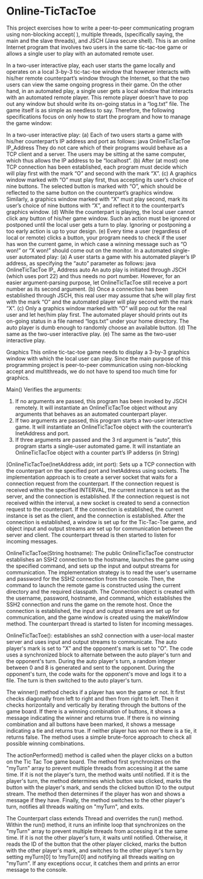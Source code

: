 # Online-TicTacToe
This project exercises how to write a peer-to-peer communicating program using non-blocking accept( ), multiple threads, (specifically saying, the main and the slave threads), and JSCH (Java secure shell).
This is an online Internet program that involves two users in the same tic-tac-toe game or allows a single
user to play with an automated remote user.

In a two-user interactive play, each user starts the game locally and operates on a local 3-by-3 tic-tac-toe
window that however interacts with his/her remote counterpart’s window through the Internet, so that the
two users can view the same ongoing progress in their game. On the other hand, in an automated play, a
single user gets a local window that interacts with an automated remote player. This remote player doesn’t
have to pop out any window but should write its on-going status in a “log.txt” file.
The game itself is as simple as needless to say. Therefore, the following specifications focus on only how
to start the program and how to manage the game window:

In a two-user interactive play:
(a) Each of two users starts a game with his/her counterpart’s IP address and port as follows:
java OnlineTicTacToe IP_Address
They do not care which of their programs would behave as a TCP client and a server. The users may
be sitting at the same computer, which thus allows the IP address to be “localhost”.
(b) After (at most) one TCP connection has been established, each program must decide which will play
first with the mark “O” and second with the mark “X”.
(c) A graphics window marked with “O” must play first, thus accepting its user’s choice of nine buttons.
The selected button is marked with “O”, which should be reflected to the same button on the
counterpart’s graphics window. Similarly, a graphics window marked with “X” must play second,
mark its user’s choice of nine buttons with “X”, and reflect it to the counterpart’s graphics window.
(d) While the counterpart is playing, the local user cannot click any button of his/her game window.
Such an action must be ignored or postponed until the local user gets a turn to play. Ignoring or
postponing a too early action is up to your design.
(e) Every time a user (regardless of local or remote) clicks a button, your program needs to check if the
user has won the current game, in which case a winning message such as “O won!” or “X won!”
should come out on the monitor.
In a automated single-user automated play:
(a) A user starts a game with his automated player’s IP address, as specifying the “auto” parameter as
follows:
java OnlineTicTacToe IP_ Address auto
An auto play is initiated through JSCH (which uses port 22) and thus needs no port number. However,
for an easier argument-parsing purpose, let OnlineTicTacToe still receive a port number as its second
argument.
(b) Once a connection has been established through JSCH, this real user may assume that s/he will play
first with the mark “O” and the automated player will play second with the mark “X”.
(c) Only a graphics window marked with “O” will pop out for the real user and let her/him play first.
The automated player should prints out its on-going status in a file named “logs.txt” under your home
directory. The auto player is dumb enough to randomly choose an available button.
(d) The same as the two-user interactive play.
(e) The same as the two-user interactive play.


Graphics
This online tic-tac-toe game needs to display a 3-by-3 graphics window with which the local user can play.
Since the main purpose of this programming project is peer-to-peer communication using non-blocking
accept and multithreads, we do not have to spend too much time for graphics. 


Main() Verifies the arguments:
1) If no arguments are passed, this program has been invoked by
JSCH remotely. It will instantiate an OnlineTicTacToe object
without any arguments that behaves as an automated
counterpart player.
2) If two arguments are passed, this program starts a two-user
interactive game. It will instantiate an OnlineTicTacToe
object with the counterart’s InetAddress and port.
3) If three arguments are passed and the 3 rd argument is “auto”,
this program starts a single-user automated game. It will
instantiate an OnlineTicTacToe object with a counter part’s IP
adderss (in String)


[OnlineTicTacToe(InetAddress addr, int port): Sets up a TCP connection with the counterpart on the specified port and InetAddress using sockets. 
The implementation approach is to create a server socket that waits for a connection request from the counterpart. 
If the connection request is received within the specified INTERVAL, the current instance is set as the server, and the connection is established. 
If the connection request is not received within the interval, a new socket is created to send a connection request to the counterpart. 
If the connection is established, the current instance is set as the client, and the connection is established. After the connection is established,
a window is set up for the Tic-Tac-Toe game, and object input and output streams are set up for communication between the server and client. 
The counterpart thread is then started to listen for incoming messages.

OnlineTicTacToe(String hostname): The public OnlineTicTacToe constructor establishes an SSH2 connection to the hostname, 
launches the game using the specified command, and sets up the input and output streams for communication. 
The implementation strategy is to read the user's username and password for the SSH2 connection from the console. 
Then, the command to launch the remote game is constructed using the current directory and the required classpath. 
The Connection object is created with the username, password, hostname, and command, which establishes the SSH2 connection and runs the game on the remote host.
Once the connection is established, the input and output streams are set up for communication, and the game window is created using the makeWindow method.
The counterpart thread is started to listen for incoming messages.

OnlineTicTacToe(): establishes an ssh2 connection with a user-local master server and uses input and output streams to communicate. 
The auto player's mark is set to "X" and the opponent's mark is set to "O". 
The code uses a synchronized block to alternate between the auto player's turn and the opponent's turn. 
During the auto player's turn, a random integer between 0 and 8 is generated and sent to the opponent. 
During the opponent's turn, the code waits for the opponent's move and logs it to a file. The turn is then switched to the auto player's turn.

The winner() method checks if a player has won the game or not. 
It first checks diagonally from left to right and then from right to left. 
Then it checks horizontally and vertically by iterating through the buttons of the game board. 
If there is a winning combination of buttons, it shows a message indicating the winner and returns true. 
If there is no winning combination and all buttons have been marked, it shows a message indicating a tie and returns true.
If neither player has won nor there is a tie, it returns false. The method uses a simple brute-force approach to check all possible winning combinations.

The actionPerformed() method is called when the player clicks on a button on the Tic Tac Toe game board. 
The method first synchronizes on the "myTurn" array to prevent multiple threads from accessing it at the same time. 
If it is not the player's turn, the method waits until notified. If it is the player's turn, the method determines which button was clicked,
marks the button with the player's mark, and sends the clicked button ID to the output stream. 
The method then determines if the player has won and shows a message if they have. 
Finally, the method switches to the other player's turn, notifies all threads waiting on "myTurn", and exits.

The Counterpart class extends Thread and overrides the run() method. Within the run() method, 
it runs an infinite loop that synchronizes on the "myTurn" array to prevent multiple threads from accessing it at the same time. 
If it is not the other player's turn, it waits until notified. Otherwise, it reads the ID of the button that the other player clicked, 
marks the button with the other player's mark, and switches to the other player's turn by setting myTurn[0] to !myTurn[0] and notifying all threads waiting on "myTurn". If any exceptions occur, it catches them and prints an error message to the console.
